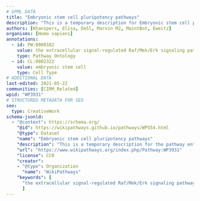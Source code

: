 ```yaml
---
# GPML DATA
title: "Embryonic stem cell pluripotency pathways"
description: "This is a temporary description for Embryonic stem cell pluripotency pathways"
authors: [Khanspers, Elisa, DeSl, Marvin M2, MaintBot, Eweitz]
organisms: [Homo sapiens]
annotations:
  - id: PW:0000102
    value: the extracellular signal-regulated Raf/Mek/Erk signaling pathway
    type: Pathway Ontology
  - id: CL:0002322
    value: embryonic stem cell
    type: Cell Type
# ADDITIONAL DATA
last-edited: 2021-05-22
communities: [CIRM_Related]
wpid: "WP3931"
# STRUCTURED METADATA FOR SEO
seo:
  type: CreativeWork
schema-jsonld:
  - "@context": https://schema.org/
    "@id": https://wikipathways.github.io/pathways/WP554.html
    "@type": Dataset
    "name": "Embryonic stem cell pluripotency pathways"
    "description": "This is a temporary description for the pathway entitled: Embryonic stem cell pluripotency pathways"
    "url": "https://www.wikipathways.org/index.php/Pathway:WP3931"
    "license": CC0
    "creator":
    - "@type": Organization
      "name": "WikiPathways"
    "keywords": [
      "the extracellular signal-regulated Raf/Mek/Erk signaling pathway", "embryonic stem cell",
      ]
---
```

